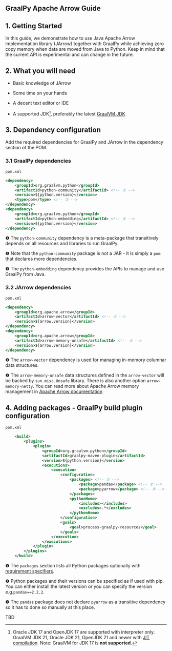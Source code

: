 ## GraalPy Apache Arrow Guide

## 1. Getting Started

In this guide, we demonstrate how to use Java Apache Arrow implementation library (JArrow) together with GraalPy while achieving zero copy memory when data are moved from Java to Python. Keep in mind that the current API is experimental and can change in the future. 

## 2. What you will need 
* Basic knowledge of JArrow
* Some time on your hands 
* A decent text editor or IDE
* A supported JDK[^1], preferably the latest [GraalVM JDK](https://graalvm.org/downloads/)

  [^1]: Oracle JDK 17 and OpenJDK 17 are supported with interpreter only.
  GraalVM JDK 21, Oracle JDK 21, OpenJDK 21 and newer with [JIT compilation](https://www.graalvm.org/latest/reference-manual/embed-languages/#runtime-optimization-support).
  Note: GraalVM for JDK 17 is **not supported**.

## 3. Dependency configuration

Add the required dependencies for GraalPy and JArrow in the dependency section of the POM.

### 3.1 GraalPy dependencies
`pom.xml`
```xml
<dependency>
    <groupId>org.graalvm.python</groupId>
    <artifactId>python-community</artifactId> <!-- ① -->
    <version>${python.version}</version>
    <type>pom</type> <!-- ② -->
</dependency>
<dependency>
    <groupId>org.graalvm.python</groupId>
    <artifactId>python-embedding</artifactId> <!-- ③ -->
    <version>${python.version}</version>
</dependency>
```

❶ The `python-community` dependency is a meta-package that transitively depends on all resources and libraries to run GraalPy.

❷ Note that the `python-community` package is not a JAR - it is simply a `pom` that declares more dependencies.

❸ The `python-embedding` dependency provides the APIs to manage and use GraalPy from Java.


### 3.2 JArrow dependencies
`pom.xml`
```xml
<dependency>
    <groupId>org.apache.arrow</groupId>
    <artifactId>arrow-vector</artifactId> <!-- ① -->
    <version>${arrow.version}</version>
</dependency>
<dependency>
    <groupId>org.apache.arrow</groupId>
    <artifactId>arrow-memory-unsafe</artifactId> <!-- ② -->
    <version>${arrow.version}</version>
</dependency>
```

❶ The `arrow-vector` dependency is used for managing in-memory columnar data structures.

❷ The `arrow-memory-unsafe` data structures defined in the `arrow-vector` will be backed by `sun.misc.Unsafe` library.
There is also another option `arrow-memory-netty`. You can read more about Apache Arrow memory management in [Apache Arrow documentation](https://arrow.apache.org/docs/java/memory.html)


## 4. Adding packages - GraalPy build plugin configuration

`pom.xml`
```xml
    <build>
        <plugins>
            <plugin>
                <groupId>org.graalvm.python</groupId>
                <artifactId>graalpy-maven-plugin</artifactId>
                <version>${python.version}</version>
                <executions>
                    <execution>
                        <configuration>
                            <packages> <!-- ① -->
                                <package>pandas</package> <!-- ② -->
                                <package>pyarrow</package> <!-- ③ -->
                            </packages>
                            <pythonHome>
                                <includes></includes>
                                <excludes>.*</excludes>
                            </pythonHome>
                        </configuration>
                        <goals>
                            <goal>process-graalpy-resources</goal>
                        </goals>
                    </execution>
                </executions>
            </plugin>
        </plugins>
    </build>
```

❶ The `packages` section lists all Python packages optionally with [requirement specifiers](https://pip.pypa.io/en/stable/reference/requirement-specifiers/).

❷ Python packages and their versions can be specified as if used with pip. You can either install the latest version or you can specify the version e.g.`pandas==2.2.2`.

❸ The `pandas` package does not declare `pyarrow` as a transitive dependency so it has to done so manually at this place.



TBD